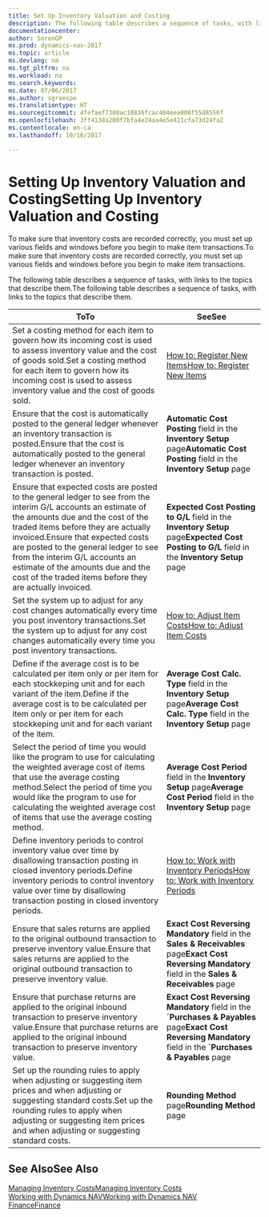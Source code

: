 ```yaml
---
title: Set Up Inventory Valuation and Costing
description: The following table describes a sequence of tasks, with links to the topics that describe them.
documentationcenter: 
author: SorenGP
ms.prod: dynamics-nav-2017
ms.topic: article
ms.devlang: na
ms.tgt_pltfrm: na
ms.workload: na
ms.search.keywords: 
ms.date: 07/06/2017
ms.author: sgroespe
ms.translationtype: HT
ms.sourcegitcommit: 4fefaef7380ac10836fcac404eea006f55d8556f
ms.openlocfilehash: 3ff4138a200f7bfa4e24aa4e5e421cfa73d24fa2
ms.contentlocale: en-ca
ms.lasthandoff: 10/16/2017

---
```

# <a name="setting-up-inventory-valuation-and-costing"></a><span data-ttu-id="29ced-103">Setting Up Inventory Valuation and Costing</span><span class="sxs-lookup"><span data-stu-id="29ced-103">Setting Up Inventory Valuation and Costing</span></span>
<span data-ttu-id="29ced-104">To make sure that inventory costs are recorded correctly, you must set up various fields and windows before you begin to make item transactions.</span><span class="sxs-lookup"><span data-stu-id="29ced-104">To make sure that inventory costs are recorded correctly, you must set up various fields and windows before you begin to make item transactions.</span></span>

<span data-ttu-id="29ced-105">The following table describes a sequence of tasks, with links to the topics that describe them.</span><span class="sxs-lookup"><span data-stu-id="29ced-105">The following table describes a sequence of tasks, with links to the topics that describe them.</span></span>

|<span data-ttu-id="29ced-106">**To**</span><span class="sxs-lookup"><span data-stu-id="29ced-106">**To**</span></span>|<span data-ttu-id="29ced-107">**See**</span><span class="sxs-lookup"><span data-stu-id="29ced-107">**See**</span></span>|  
|------------|-------------|  
|<span data-ttu-id="29ced-108">Set a costing method for each item to govern how its incoming cost is used to assess inventory value and the cost of goods sold.</span><span class="sxs-lookup"><span data-stu-id="29ced-108">Set a costing method for each item to govern how its incoming cost is used to assess inventory value and the cost of goods sold.</span></span>|[<span data-ttu-id="29ced-109">How to: Register New Items</span><span class="sxs-lookup"><span data-stu-id="29ced-109">How to: Register New Items</span></span>](inventory-how-register-new-items.md)|  
|<span data-ttu-id="29ced-110">Ensure that the cost is automatically posted to the general ledger whenever an inventory transaction is posted.</span><span class="sxs-lookup"><span data-stu-id="29ced-110">Ensure that the cost is automatically posted to the general ledger whenever an inventory transaction is posted.</span></span>|<span data-ttu-id="29ced-111">**Automatic Cost Posting** field in the **Inventory Setup** page</span><span class="sxs-lookup"><span data-stu-id="29ced-111">**Automatic Cost Posting** field in the **Inventory Setup** page</span></span>|  
|<span data-ttu-id="29ced-112">Ensure that expected costs are posted to the general ledger to see from the interim G/L accounts an estimate of the amounts due and the cost of the traded items before they are actually invoiced.</span><span class="sxs-lookup"><span data-stu-id="29ced-112">Ensure that expected costs are posted to the general ledger to see from the interim G/L accounts an estimate of the amounts due and the cost of the traded items before they are actually invoiced.</span></span>|<span data-ttu-id="29ced-113">**Expected Cost Posting to G/L** field in the **Inventory Setup** page</span><span class="sxs-lookup"><span data-stu-id="29ced-113">**Expected Cost Posting to G/L** field in the **Inventory Setup** page</span></span>|  
|<span data-ttu-id="29ced-114">Set the system up to adjust for any cost changes automatically every time you post inventory transactions.</span><span class="sxs-lookup"><span data-stu-id="29ced-114">Set the system up to adjust for any cost changes automatically every time you post inventory transactions.</span></span>|[<span data-ttu-id="29ced-115">How to: Adjust Item Costs</span><span class="sxs-lookup"><span data-stu-id="29ced-115">How to: Adjust Item Costs</span></span>](inventory-how-adjust-item-costs.md)|  
|<span data-ttu-id="29ced-116">Define if the average cost is to be calculated per item only or per item for each stockkeping unit and for each variant of the item.</span><span class="sxs-lookup"><span data-stu-id="29ced-116">Define if the average cost is to be calculated per item only or per item for each stockkeping unit and for each variant of the item.</span></span>|<span data-ttu-id="29ced-117">**Average Cost Calc. Type** field in the **Inventory Setup** page</span><span class="sxs-lookup"><span data-stu-id="29ced-117">**Average Cost Calc. Type** field in the **Inventory Setup** page</span></span>|  
|<span data-ttu-id="29ced-118">Select the period of time you would like the program to use for calculating the weighted average cost of items that use the average costing method.</span><span class="sxs-lookup"><span data-stu-id="29ced-118">Select the period of time you would like the program to use for calculating the weighted average cost of items that use the average costing method.</span></span>|<span data-ttu-id="29ced-119">**Average Cost Period** field in the **Inventory Setup** page</span><span class="sxs-lookup"><span data-stu-id="29ced-119">**Average Cost Period** field in the **Inventory Setup** page</span></span>|  
|<span data-ttu-id="29ced-120">Define inventory periods to control inventory value over time by disallowing transaction posting in closed inventory periods.</span><span class="sxs-lookup"><span data-stu-id="29ced-120">Define inventory periods to control inventory value over time by disallowing transaction posting in closed inventory periods.</span></span>|[<span data-ttu-id="29ced-121">How to: Work with Inventory Periods</span><span class="sxs-lookup"><span data-stu-id="29ced-121">How to: Work with Inventory Periods</span></span>](finance-how-to-work-with-inventory-periods.md)|  
|<span data-ttu-id="29ced-122">Ensure that sales returns are applied to the original outbound transaction to preserve inventory value.</span><span class="sxs-lookup"><span data-stu-id="29ced-122">Ensure that sales returns are applied to the original outbound transaction to preserve inventory value.</span></span>|<span data-ttu-id="29ced-123">**Exact Cost Reversing Mandatory** field in the **Sales & Receivables** page</span><span class="sxs-lookup"><span data-stu-id="29ced-123">**Exact Cost Reversing Mandatory** field in the **Sales & Receivables** page</span></span>|  
|<span data-ttu-id="29ced-124">Ensure that purchase returns are applied to the original inbound transaction to preserve inventory value.</span><span class="sxs-lookup"><span data-stu-id="29ced-124">Ensure that purchase returns are applied to the original inbound transaction to preserve inventory value.</span></span>|<span data-ttu-id="29ced-125">**Exact Cost Reversing Mandatory** field in the **´Purchases & Payables** page</span><span class="sxs-lookup"><span data-stu-id="29ced-125">**Exact Cost Reversing Mandatory** field in the **´Purchases & Payables** page</span></span>|
|<span data-ttu-id="29ced-126">Set up the rounding rules to apply when adjusting or suggesting item prices and when adjusting or suggesting standard costs.</span><span class="sxs-lookup"><span data-stu-id="29ced-126">Set up the rounding rules to apply when adjusting or suggesting item prices and when adjusting or suggesting standard costs.</span></span>|<span data-ttu-id="29ced-127">**Rounding Method** page</span><span class="sxs-lookup"><span data-stu-id="29ced-127">**Rounding Method** page</span></span>|  

## <a name="see-also"></a><span data-ttu-id="29ced-128">See Also</span><span class="sxs-lookup"><span data-stu-id="29ced-128">See Also</span></span>  
[<span data-ttu-id="29ced-129">Managing Inventory Costs</span><span class="sxs-lookup"><span data-stu-id="29ced-129">Managing Inventory Costs</span></span>](finance-manage-inventory-costs.md)  
[<span data-ttu-id="29ced-130">Working with Dynamics NAV</span><span class="sxs-lookup"><span data-stu-id="29ced-130">Working with Dynamics NAV</span></span>](ui-work-product.md)  
[<span data-ttu-id="29ced-131">Finance</span><span class="sxs-lookup"><span data-stu-id="29ced-131">Finance</span></span>](finance.md)  

